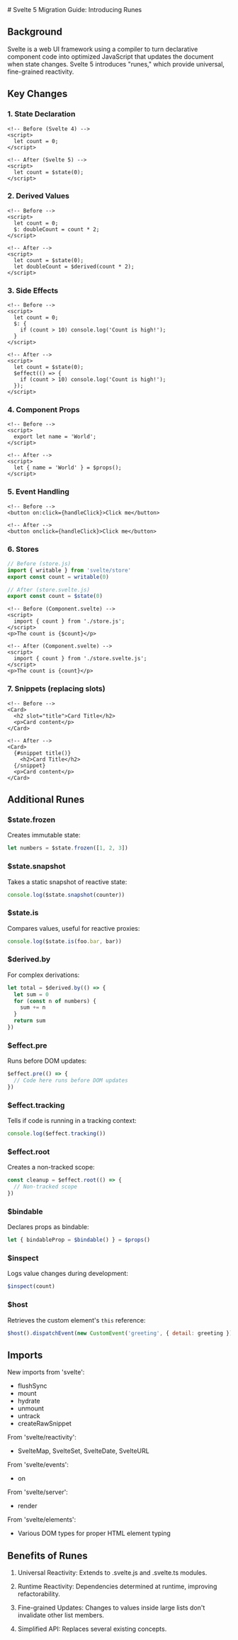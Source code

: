 <svelte5-migration-guide>
# Svelte 5 Migration Guide: Introducing Runes

## Background

Svelte is a web UI framework using a compiler to turn declarative component code into optimized JavaScript that updates the document when state changes. Svelte 5 introduces "runes," which provide universal, fine-grained reactivity.

## Key Changes

### 1. State Declaration

```svelte
<!-- Before (Svelte 4) -->
<script>
  let count = 0;
</script>

<!-- After (Svelte 5) -->
<script>
  let count = $state(0);
</script>
```

### 2. Derived Values

```svelte
<!-- Before -->
<script>
  let count = 0;
  $: doubleCount = count * 2;
</script>

<!-- After -->
<script>
  let count = $state(0);
  let doubleCount = $derived(count * 2);
</script>
```

### 3. Side Effects

```svelte
<!-- Before -->
<script>
  let count = 0;
  $: {
    if (count > 10) console.log('Count is high!');
  }
</script>

<!-- After -->
<script>
  let count = $state(0);
  $effect(() => {
    if (count > 10) console.log('Count is high!');
  });
</script>
```

### 4. Component Props

```svelte
<!-- Before -->
<script>
  export let name = 'World';
</script>

<!-- After -->
<script>
  let { name = 'World' } = $props();
</script>
```

### 5. Event Handling

```svelte
<!-- Before -->
<button on:click={handleClick}>Click me</button>

<!-- After -->
<button onclick={handleClick}>Click me</button>
```

### 6. Stores

```javascript
// Before (store.js)
import { writable } from 'svelte/store'
export const count = writable(0)

// After (store.svelte.js)
export const count = $state(0)
```

```svelte
<!-- Before (Component.svelte) -->
<script>
  import { count } from './store.js';
</script>
<p>The count is {$count}</p>

<!-- After (Component.svelte) -->
<script>
  import { count } from './store.svelte.js';
</script>
<p>The count is {count}</p>
```

### 7. Snippets (replacing slots)

```svelte
<!-- Before -->
<Card>
  <h2 slot="title">Card Title</h2>
  <p>Card content</p>
</Card>

<!-- After -->
<Card>
  {#snippet title()}
    <h2>Card Title</h2>
  {/snippet}
  <p>Card content</p>
</Card>
```

## Additional Runes

### $state.frozen

Creates immutable state:

```javascript
let numbers = $state.frozen([1, 2, 3])
```

### $state.snapshot

Takes a static snapshot of reactive state:

```javascript
console.log($state.snapshot(counter))
```

### $state.is

Compares values, useful for reactive proxies:

```javascript
console.log($state.is(foo.bar, bar))
```

### $derived.by

For complex derivations:

```javascript
let total = $derived.by(() => {
  let sum = 0
  for (const n of numbers) {
    sum += n
  }
  return sum
})
```

### $effect.pre

Runs before DOM updates:

```javascript
$effect.pre(() => {
  // Code here runs before DOM updates
})
```

### $effect.tracking

Tells if code is running in a tracking context:

```javascript
console.log($effect.tracking())
```

### $effect.root

Creates a non-tracked scope:

```javascript
const cleanup = $effect.root(() => {
  // Non-tracked scope
})
```

### $bindable

Declares props as bindable:

```javascript
let { bindableProp = $bindable() } = $props()
```

### $inspect

Logs value changes during development:

```javascript
$inspect(count)
```

### $host

Retrieves the custom element's `this` reference:

```javascript
$host().dispatchEvent(new CustomEvent('greeting', { detail: greeting }))
```

## Imports

New imports from 'svelte':

- flushSync
- mount
- hydrate
- unmount
- untrack
- createRawSnippet

From 'svelte/reactivity':

- SvelteMap, SvelteSet, SvelteDate, SvelteURL

From 'svelte/events':

- on

From 'svelte/server':

- render

From 'svelte/elements':

- Various DOM types for proper HTML element typing

## Benefits of Runes

1. Universal Reactivity: Extends to .svelte.js and .svelte.ts modules.
2. Runtime Reactivity: Dependencies determined at runtime, improving refactorability.
3. Fine-grained Updates: Changes to values inside large lists don't invalidate other list members.
4. Simplified API: Replaces several existing concepts.

   </svelte5-migration-guide>
